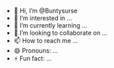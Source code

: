 - 👋 Hi, I’m @Buntysurse
- 👀 I’m interested in ...
- 🌱 I’m currently learning ...
- 💞️ I’m looking to collaborate on ...
- 📫 How to reach me ...
- 😄 Pronouns: ...
- ⚡ Fun fact: ...

<!---
Buntysurse/Buntysurse is a ✨ special ✨ repository because its `README.md` (this file) appears on your GitHub profile.
You can click the Preview link to take a look at your changes.
--->
